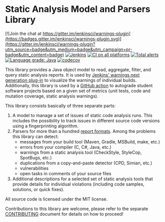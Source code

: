 # Static Analysis Model and Parsers Library

[![Join the chat at https://gitter.im/jenkinsci/warnings-plugin](https://badges.gitter.im/jenkinsci/warnings-plugin.svg)](https://gitter.im/jenkinsci/warnings-plugin?utm_source=badge&utm_medium=badge&utm_campaign=pr-badge&utm_content=badge)
[![Jenkins](https://ci.jenkins.io/job/Plugins/job/analysis-model/job/master/badge/icon?subject=Jenkins%20CI)](https://ci.jenkins.io/job/Plugins/job/analysis-model/job/master/)
[![CI on all platforms](https://github.com/jenkinsci/analysis-model/workflows/GitHub%20CI/badge.svg?branch=master)](https://github.com/jenkinsci/analysis-model/actions)
[![Total alerts](https://img.shields.io/lgtm/alerts/g/jenkinsci/analysis-model.svg?logo=lgtm&logoWidth=18)](https://lgtm.com/projects/g/jenkinsci/analysis-model/alerts/)
[![Language grade: Java](https://img.shields.io/lgtm/grade/java/g/jenkinsci/analysis-model.svg?logo=lgtm&logoWidth=18)](https://lgtm.com/projects/g/jenkinsci/analysis-model/context:java)
[![codecov](https://codecov.io/gh/jenkinsci/analysis-model/branch/master/graph/badge.svg)](https://codecov.io/gh/jenkinsci/analysis-model)

This library provides a Java object model to read, aggregate, filter, and query static analysis reports. 
It is used by [Jenkins' warnings next generation plug-in](https://github.com/jenkinsci/warnings-ng-plugin) to visualize
the warnings of individual builds. Additionally, this library is used by a 
[GitHub action](https://github.com/uhafner/autograding-github-action) to autograde student software projects based
on a given set of metrics (unit tests, code and mutation coverage, static analysis warnings). 

This library consists basically of three separate parts:

1. A model to manage a set of issues of static code analysis runs. This includes the possibility to track issues in
 different source code versions using a fingerprinting algorithm. 
2. Parsers for more than a hundred [report formats](SUPPORTED-FORMATS.md). Among the problems this library can detect:
   * messages from your build tool (Maven, Gradle, MSBuild, make, etc.)
   * errors from your compiler (C, C#, Java, etc.)
   * warnings from a static analysis tool (CheckStyle, StyleCop, SpotBugs, etc.)
   * duplications from a copy-and-paste detector (CPD, Simian, etc.)
   * vulnerabilities
   * open tasks in comments of your source files
3. Additional descriptions for a selected set of static analysis tools that provide details for individual violations 
   (including code samples, solutions, or quick fixes). 

All source code is licensed under the MIT license. 

Contributions to this library are welcome, please refer to the separate [CONTRIBUTING](CONTRIBUTING.md) document
for details on how to proceed! 
